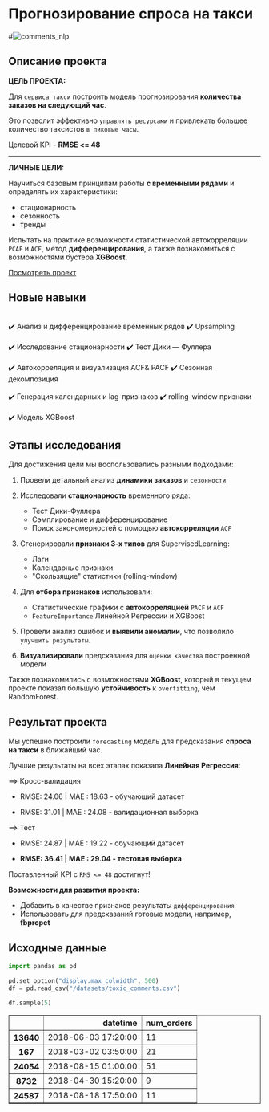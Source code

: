 # Прогнозирование спроса на такси

#![comments_nlp](https://www.traveller.com.au/content/dam/images/h/0/q/y/v/d/image.related.articleLeadwide.620x349.h0qylt.png/1517386967950.jpg)

## Описание проекта

**ЦЕЛЬ ПРОЕКТА:**

Для `сервиса такси` построить модель прогнозирования **количества заказов на следующий час**.

Это позволит эффективно `управлять ресурсами` и привлекать большее количество таксистов `в пиковые часы`.

Целевой KPI - **RMSE <= 48**

---

**ЛИЧНЫЕ ЦЕЛИ:**

Научиться базовым принципам работы **с временными рядами** и определять их характеристики:
 - cтационарность 
 - сезонность
 - тренды
 
Испытать на практике возможности статистической автокорреляции `PCAF` и `ACF`, метод **дифференцирования**, а также познакомиться с возможностями бустера **XGBoost**.

[Посмотреть проект](Taxi_demand_prediction_v1.ipynb)

## Новые навыки 

<div class="alert alert-success">
<br> ✔️ Анализ и дифференцирование временных рядов   ✔️ Upsampling  </br>
<br> ✔️ Исследование стационарности  ✔️ Тест Дики — Фуллера </br>
<br> ✔️ Автокорреляция и визуализация ACF& PACF ✔️ Сезонная декомпозиция </br>
<br> ✔️ Генерация календарных и lag-признаков  ✔️ rolling-window признаки</br>
<br> ✔️ Модель XGBoost </br>
</div>

## Этапы исследования

Для достижения цели мы воспользовались разными подходами:

1. Провели детальный анализ **динамики заказов** и `сезонности`

2. Исследовали **стационарность** временного ряда:

   - Тест Дики-Фуллера
   - Сэмплирование и дифференцирование
   - Поиск закономерностей с помощью **автокорреляции** `ACF`

2. Сгенерировали **признаки 3-х типов** для SupervisedLearning:
    - Лаги
    - Календарные признаки
    - "Скользящие" статистики (rolling-window)
    
3. Для **отбора признаков** использовали:
   - Статистические графики с **автокорреляцией** `PACF` и `ACF`
   - `FeatureImportance` Линейной Регрессии и XGBoost

4. Провели анализ ошибок и **выявили аномалии**, что позволило `улучшить результаты`.

5. **Визуализировали** предсказания для `оценки качества` построенной модели

Также познакомились с возможностями **XGBoost**, который в текущем проекте показал большую **устойчивость** к `overfitting`, чем RandomForest.

## Результат проекта

Мы успешно построили `forecasting` модель для предсказания **спроса на такси** в ближайший час.

Лучшие результаты на всех этапах показала **Линейная Регрессия**:

==> Кросс-валидация

- RMSE:  24.06 | MAE :  18.63 - обучающий датасет

- RMSE:  31.01 | MAE :  24.08 - валидационная выборка

==> Тест

- RMSE:  24.87 | MAE :  19.22 - обучающий датасет

- **RMSE:  36.41 | MAE :  29.04 - тестовая выборка**

Поставленный KPI с `RMS <= 48` достигнут! 

**Возможности для развития проекта:**

- Добавить в качестве признаков результаты `дифференцирования`
- Использовать для предсказаний готовые модели, например, **fbpropet**

## Исходные данные

```python
import pandas as pd

pd.set_option("display.max_colwidth", 500)
df = pd.read_csv("/datasets/toxic_comments.csv")

df.sample(5)
```
<table border="1" class="dataframe">
  <thead>
    <tr style="text-align: right;">
      <th></th>
      <th>datetime</th>
      <th>num_orders</th>
    </tr>
  </thead>
  <tbody>
    <tr>
      <th>13640</th>
      <td>2018-06-03 17:20:00</td>
      <td>11</td>
    </tr>
    <tr>
      <th>167</th>
      <td>2018-03-02 03:50:00</td>
      <td>21</td>
    </tr>
    <tr>
      <th>24054</th>
      <td>2018-08-15 01:00:00</td>
      <td>51</td>
    </tr>
    <tr>
      <th>8732</th>
      <td>2018-04-30 15:20:00</td>
      <td>9</td>
    </tr>
    <tr>
      <th>24587</th>
      <td>2018-08-18 17:50:00</td>
      <td>11</td>
    </tr>
  </tbody>
</table>
